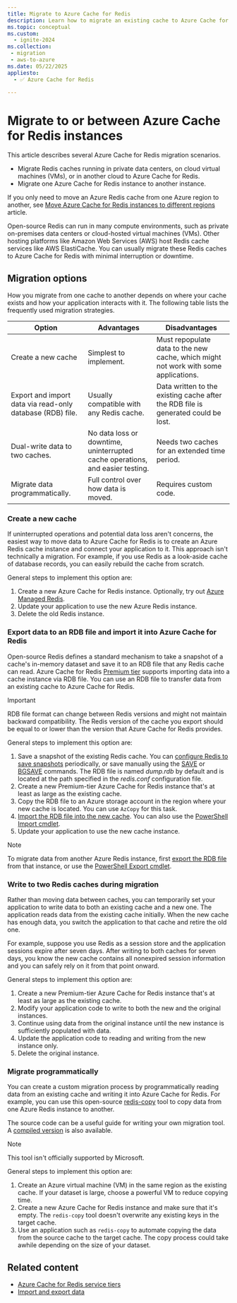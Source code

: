```yaml
---
title: Migrate to Azure Cache for Redis
description: Learn how to migrate an existing cache to Azure Cache for Redis or migrate between Azure Cache for Redis instances.
ms.topic: conceptual
ms.custom:
  - ignite-2024
ms.collection: 
 - migration
 - aws-to-azure
ms.date: 05/22/2025
appliesto:
  - ✅ Azure Cache for Redis

---
```

# Migrate to or between Azure Cache for Redis instances

This article describes several Azure Cache for Redis migration scenarios.

- Migrate Redis caches running in private data centers, on cloud virtual machines (VMs), or in another cloud to Azure Cache for Redis.
- Migrate one Azure Cache for Redis instance to another instance.

If you only need to move an Azure Redis cache from one Azure region to another, see [Move Azure Cache for Redis instances to different regions](cache-moving-resources.md) article.

Open-source Redis can run in many compute environments, such as private on-premises data centers or cloud-hosted virtual machines (VMs). Other hosting platforms like Amazon Web Services (AWS) host Redis cache services like AWS ElastiCache. You can usually migrate these Redis caches to Azure Cache for Redis with minimal interruption or downtime.

## Migration options

How you migrate from one cache to another depends on where your cache exists and how your application interacts with it. The following table lists the frequently used migration strategies.

   | Option       | Advantages | Disadvantages |
   | ------------ | ---------- | ------------- |
   | Create a new cache | Simplest to implement. | Must repopulate data to the new cache, which might not work with some applications. |
   | Export and import data via read-only database (RDB) file. | Usually compatible with any Redis cache. | Data written to the existing cache after the RDB file is generated could be lost. | 
   | Dual-write data to two caches. | No data loss or downtime, uninterrupted cache operations, and easier testing. | Needs two caches for an extended time period. | 
   | Migrate data programmatically. | Full control over how data is moved. | Requires custom code. | 

### Create a new cache

If uninterrupted operations and potential data loss aren't concerns, the easiest way to move data to Azure Cache for Redis is to create an Azure Redis cache instance and connect your application to it. This approach isn't technically a migration. For example, if you use Redis as a look-aside cache of database records, you can easily rebuild the cache from scratch.

General steps to implement this option are:

1. Create a new Azure Cache for Redis instance. Optionally, try out [Azure Managed Redis](../redis/overview.md).
1. Update your application to use the new Azure Redis instance.
3. Delete the old Redis instance.

### Export data to an RDB file and import it into Azure Cache for Redis

Open-source Redis defines a standard mechanism to take a snapshot of a cache's in-memory dataset and save it to an RDB file that any Redis cache can read. Azure Cache for Redis [Premium tier](cache-overview.md#service-tiers) supports importing data into a cache instance via RDB file. You can use an RDB file to transfer data from an existing cache to Azure Cache for Redis.

> [!IMPORTANT]
> RDB file format can change between Redis versions and might not maintain backward compatibility. The Redis version of the cache you export should be equal to or lower than the version that Azure Cache for Redis provides.

General steps to implement this option are:

1. Save a snapshot of the existing Redis cache. You can [configure Redis to save snapshots](https://redis.io/topics/persistence) periodically, or save manually using the [SAVE](https://redis.io/commands/save) or [BGSAVE](https://redis.io/commands/bgsave) commands. The RDB file is named *dump.rdb* by default and is located at the path specified in the *redis.conf* configuration file.
1. Create a new Premium-tier Azure Cache for Redis instance that's at least as large as the existing cache.
1. Copy the RDB file to an Azure storage account in the region where your new cache is located. You can use `AzCopy` for this task.
1. [Import the RDB file into the new cache](cache-how-to-import-export-data.md). You can also use the [PowerShell Import cmdlet](/powershell/module/az.rediscache/import-azrediscache).
1. Update your application to use the new cache instance.

> [!NOTE]
> To migrate data from another Azure Redis instance, first [export the RDB file](cache-how-to-import-export-data.md) from that instance, or use the [PowerShell Export cmdlet](/powershell/module/az.rediscache/export-azrediscache).

### Write to two Redis caches during migration

Rather than moving data between caches, you can temporarily set your application to write data to both an existing cache and a new one. The application reads data from the existing cache initially. When the new cache has enough data, you switch the application to that cache and retire the old one.

For example, suppose you use Redis as a session store and the application sessions expire after seven days. After writing to both caches for seven days, you know the new cache contains all nonexpired session information and you can safely rely on it from that point onward.

General steps to implement this option are:

1. Create a new Premium-tier Azure Cache for Redis instance that's at least as large as the existing cache.
1. Modify your application code to write to both the new and the original instances.
1. Continue using data from the original instance until the new instance is sufficiently populated with data.
1. Update the application code to reading and writing from the new instance only.
1. Delete the original instance.

### Migrate programmatically

You can create a custom migration process by programmatically reading data from an existing cache and writing it into Azure Cache for Redis. For example, you can use this open-source [redis-copy](https://github.com/deepakverma/redis-copy) tool to copy data from one Azure Redis instance to another.

The source code can be a useful guide for writing your own migration tool. A [compiled version](https://github.com/deepakverma/redis-copy/releases/download/alpha/Release.zip) is also available.

> [!NOTE]
> This tool isn't officially supported by Microsoft. 

General steps to implement this option are:

1. Create an Azure virtual machine (VM) in the same region as the existing cache. If your dataset is large, choose a powerful VM to reduce copying time.
1. Create a new Azure Cache for Redis instance and make sure that it's empty. The `redis-copy` tool doesn't overwrite any existing keys in the target cache.
4. Use an application such as `redis-copy` to automate copying the data from the source cache to the target cache. The copy process could take awhile depending on the size of your dataset.

## Related content

- [Azure Cache for Redis service tiers](cache-overview.md#service-tiers)
- [Import and export data](cache-how-to-import-export-data.md#import)
